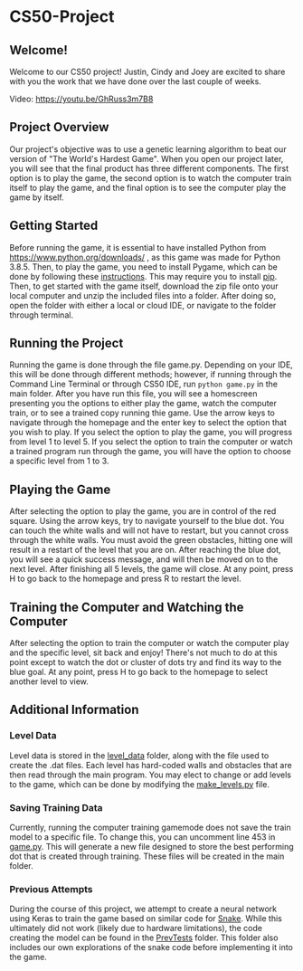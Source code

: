# CS50-Project

## Welcome!

Welcome to our CS50 project! Justin, Cindy and Joey are excited to share with you the work that we have done over the last couple of weeks. 

Video: https://youtu.be/GhRuss3m7B8

## Project Overview 

Our project's objective was to use a genetic learning algorithm to beat our version of "The World's Hardest Game". When you open our project later, you will see that the final product has three different components. The first option is to play the game, the second option is to watch the computer train itself to play the game, and the final option is to see the computer play the game by itself. 

## Getting Started 

Before running the game, it is essential to have installed Python from https://www.python.org/downloads/ , as this game was made for Python 3.8.5. Then, to play the game, you need to install Pygame, which can be done by following these [instructions](https://www.pygame.org/wiki/GettingStarted). This may require you to install [pip](https://pip.pypa.io/en/stable/installing/). Then, to get started with the game itself, download the zip file onto your local computer and unzip the included files into a folder. After doing so, open the folder with either a local or cloud IDE, or navigate to the folder through terminal. 

## Running the Project 

Running the game is done through the file game.py. Depending on your IDE, this will be done through different methods; however, if running through the Command Line Terminal or through CS50 IDE, run `python game.py` in the main folder. After you have run this file, you will see a homescreen presenting you the options to either play the game, watch the computer train, or to see a trained copy running thie game. Use the arrow keys to navigate through the homepage and the enter key to select the option that you wish to play. If you select the option to play the game, you will progress from level 1 to level 5. If you select the option to train the computer or watch a trained program run through the game, you will have the option to choose a specific level from 1 to 3. 

## Playing the Game 

After selecting the option to play the game, you are in control of the red square. Using the arrow keys, try to navigate yourself to the blue dot. You can touch the white walls and will not have to restart, but you cannot cross through the white walls. You must avoid the green obstacles, hitting one will result in a restart of the level that you are on. After reaching the blue dot, you will see a quick success message, and will then be moved on to the next level. After finishing all 5 levels, the game will close. At any point, press H to go back to the homepage and press R to restart the level. 

## Training the Computer and Watching the Computer 

After selecting the option to train the computer or watch the computer play and the specific level, sit back and enjoy! There's not much to do at this point except to watch the dot or cluster of dots try and find its way to the blue goal. At any point, press H to go back to the homepage to select another level to view. 

## Additional Information
### Level Data
Level data is stored in the [level_data](https://github.com/jye-1243/CS50-Project/tree/main/level_data) folder, along with the file used to create the .dat files. Each level has hard-coded walls and obstacles that are then read through the main program. You may elect to change or add levels to the game, which can be done by modifying the [make_levels.py](https://github.com/jye-1243/CS50-Project/blob/main/level_data/make_levels.py) file. 

### Saving Training Data
Currently, running the computer training gamemode does not save the train model to a specific file. To change this, you can uncomment line 453 in [game.py](https://github.com/jye-1243/CS50-Project/blob/main/game.py). This will generate a new file designed to store the best performing dot that is created through training. These files will be created in the main folder.

### Previous Attempts
During the course of this project, we attempt to create a neural network using Keras to train the game based on similar code for [Snake](https://github.com/maurock/snake-ga). While this ultimately did not work (likely due to hardware limitations), the code creating the model can be found in the [PrevTests](https://github.com/jye-1243/CS50-Project/tree/main/PrevTests) folder. This folder also includes our own explorations of the snake code before implementing it into the game.




